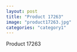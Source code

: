 ```yaml
---
layout: post
title: "Product 17263"
image: "product17263.jpg"
categories: "category1"
---
```

Product 17263
